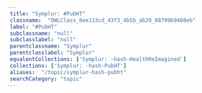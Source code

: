 ```yaml
--- 
 title: "Symplur: #PubHT" 
 classname:  "OWLClass_6ee133cd_43f3_4b5b_ab20_08799b9460eb" 
 label: "#PubHT" 
 subclassname: "null" 
 subclasslabel: "null" 
 parentclassname: "Symplur" 
 parentclasslabel: "Symplur" 
 equalentCollections: ['Symplur: -hash-HealthReImagined'] 
 collections: ['Symplur: -hash-PubHT']
 aliases:  "/topic/symplur-hash-pubht"  
 searchCategory: "topic" 
---
```


